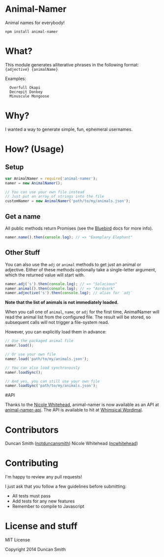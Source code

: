 # Animal-Namer

Animal names for everybody!

```
npm install animal-namer
```

# What?

This module generates alliterative phrases in the following format: `{adjective} {animalName}`

Examples:

```
  Overfull Okapi
  Decrepit Donkey
  Minuscule Mongoose
```


# Why?

I wanted a way to generate simple, fun, ephemeral usernames.


# How? (Usage)

## Setup

```javascript
var AnimalNamer = require('animal-namer');
namer = new AnimalNamer();

// You can use your own file instead
// Just put an array of strings into the file
customNamer = new AnimalNamer('path/to/my/animals.json');
```

## Get a name

All public methods return Promises (see the [Bluebird](https://github.com/petkaantonov/bluebird) docs for more info).

```javascript
namer.name().then(console.log); // => "Exemplary Elephant"
```

## Other Stuff
You can also use the `adj` or `animal` methods to get just an animal or adjective.
Either of these methods optionally take a single-letter argument, which the returned value will start with.

```javascript
namer.adj('s').then(console.log); // => "Salacious"
namer.animal().then(console.log); // => "Aardvark"
namer.adjective('s').then(console.log); // alias for `adj`
```

**Note that the list of animals is not immediately loaded.**

When you call one of `animal`, `name`, or `adj` for the first time, AnimalNamer will read the animal list from the configured file. The result will be stored, so subsequent calls will not trigger a file-system read.

However, you can explicitly load them in advance:

```javascript
// Use the packaged animal file
namer.load();

// Or use your own file
namer.load('path/to/my/animals.json');

// You can also load synchronously
namer.loadSync();

// And yes, you can still use your own file
namer.loadSync('path/to/my/animals.json');
```
#API

Thanks to the [Nicole Whitehead](https://github.com/ncwhitehead), animal-namer is now available as an API at [animal-namer-api](https://github.com/ncwhitehead/animal-namer-api). The API is available to hit at [Whimsical Wordimal](http://www.whimsicalwordimal.com/).


# Contributors

Duncan Smith ([notduncansmith](https://github.com/notduncansmith))
Nicole Whitehead ([ncwhitehead](https://github.com/ncwhitehead))


# Contributing

I'm happy to review any pull requests!

I just ask that you follow a few guidelines before submitting:

- All tests must pass
- Add tests for any new features
- Remember to compile to Javascript


# License and stuff

MIT License

Copyright 2014 Duncan Smith